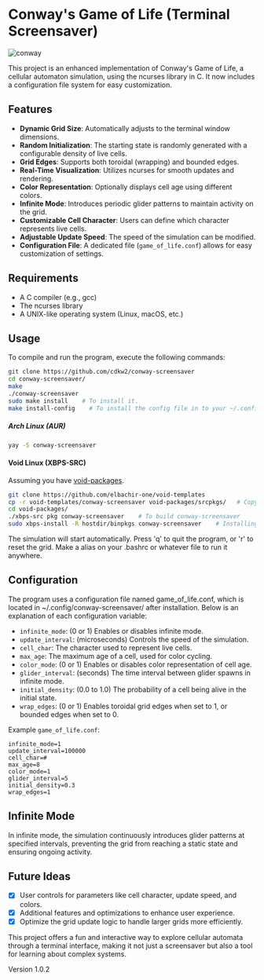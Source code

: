 # Conway's Game of Life (Terminal Screensaver)

![conway](assets/conway-screensaver.gif)

This project is an enhanced implementation of Conway's Game of Life, a cellular automaton simulation, using the ncurses library in C. It now includes a configuration file system for easy customization.

## Features

- **Dynamic Grid Size**: Automatically adjusts to the terminal window dimensions.
- **Random Initialization**: The starting state is randomly generated with a configurable density of live cells.
- **Grid Edges**: Supports both toroidal (wrapping) and bounded edges.
- **Real-Time Visualization**: Utilizes ncurses for smooth updates and rendering.
- **Color Representation**: Optionally displays cell age using different colors.
- **Infinite Mode**: Introduces periodic glider patterns to maintain activity on the grid.
- **Customizable Cell Character**: Users can define which character represents live cells.
- **Adjustable Update Speed**: The speed of the simulation can be modified.
- **Configuration File**: A dedicated file (`game_of_life.conf`) allows for easy customization of settings.

## Requirements

- A C compiler (e.g., gcc)
- The ncurses library
- A UNIX-like operating system (Linux, macOS, etc.)

## Usage

To compile and run the program, execute the following commands:

```bash
git clone https://github.com/cdkw2/conway-screensaver
cd conway-screensaver/
make
./conway-screensaver
sudo make install    # To install it.
make install-config    # To install the config file in to your ~/.config/conway-screensaver/
```

##### Arch Linux (AUR)

```bash
yay -S conway-screensaver
```

#### Void Linux (XBPS-SRC)

Assuming you have [void-packages](https://github.com/void-linux/void-packages).
```bash
git clone https://github.com/elbachir-one/void-templates
cp -r void-templates/conway-screensaver void-packages/srcpkgs/   # Copying the gols directory that has the template.
cd void-packages/
./xbps-src pkg conway-screensaver    # To build conway-screensaver
sudo xbps-install -R hostdir/binpkgs conway-screensaver    # Installing conway-screensaver
```

The simulation will start automatically. Press 'q' to quit the program, or 'r' to reset the grid.
Make a alias on your .bashrc or whatever file to run it anywhere.

## Configuration

The program uses a configuration file named game_of_life.conf, which is located in ~/.config/conway-screensaver/ after installation.
Below is an explanation of each configuration variable:

- `infinite_mode`: (0 or 1) Enables or disables infinite mode.
- `update_interval`: (microseconds) Controls the speed of the simulation.
- `cell_char`: The character used to represent live cells.
- `max_age`: The maximum age of a cell, used for color cycling.
- `color_mode`: (0 or 1) Enables or disables color representation of cell age.
- `glider_interval`: (seconds) The time interval between glider spawns in infinite mode.
- `initial_density`: (0.0 to 1.0) The probability of a cell being alive in the initial state.
- `wrap_edges`: (0 or 1) Enables toroidal grid edges when set to 1, or bounded edges when set to 0.

Example `game_of_life.conf`:

```
infinite_mode=1
update_interval=100000
cell_char=#
max_age=8
color_mode=1
glider_interval=5
initial_density=0.3
wrap_edges=1
```

## Infinite Mode

In infinite mode, the simulation continuously introduces glider patterns at specified intervals, preventing the grid from reaching a static state and ensuring ongoing activity.

## Future Ideas

- [x] User controls for parameters like cell character, update speed, and colors.
- [x] Additional features and optimizations to enhance user experience.
- [x] Optimize the grid update logic to handle larger grids more efficiently. 

This project offers a fun and interactive way to explore cellular automata through a terminal interface, making it not just a screensaver but also a tool for learning about complex systems.

Version 1.0.2
